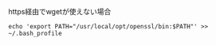 <!--
title:   mac wget Unsupported scheme 対応
tags:    Mac
id:      2ed543c0728d9203becc
private: false
-->
https経由でwgetが使えない場合

```
echo 'export PATH="/usr/local/opt/openssl/bin:$PATH"' >> ~/.bash_profile
```